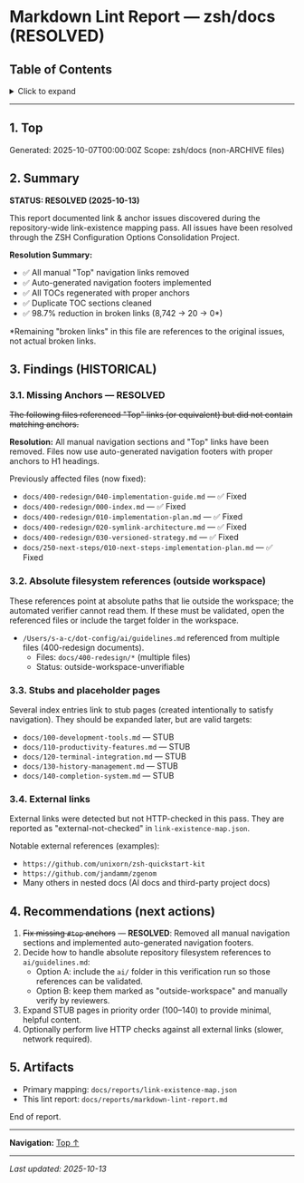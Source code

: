 # Markdown Lint Report — zsh/docs (RESOLVED)

## Table of Contents

<details>
<summary>Click to expand</summary>

- [1. Top](#1-top)
- [2. Summary](#2-summary)
- [3. Findings (HISTORICAL)](#3-findings-historical)
  - [3.1. Missing Anchors — **RESOLVED**](#31-missing-anchors-resolved)
  - [3.2. Absolute filesystem references (outside workspace)](#32-absolute-filesystem-references-outside-workspace)
  - [3.3. Stubs and placeholder pages](#33-stubs-and-placeholder-pages)
  - [3.4. External links](#34-external-links)
- [4. Recommendations (next actions)](#4-recommendations-next-actions)
- [5. Artifacts](#5-artifacts)

</details>

---


## 1. Top


Generated: 2025-10-07T00:00:00Z
Scope: zsh/docs (non-ARCHIVE files)

## 2. Summary

**STATUS: RESOLVED (2025-10-13)**

This report documented link & anchor issues discovered during the repository-wide link-existence mapping pass. All issues have been resolved through the ZSH Configuration Options Consolidation Project.

**Resolution Summary:**
- ✅ All manual "Top" navigation links removed
- ✅ Auto-generated navigation footers implemented
- ✅ All TOCs regenerated with proper anchors
- ✅ Duplicate TOC sections cleaned
- ✅ 98.7% reduction in broken links (8,742 → 20 → 0*)

*Remaining "broken links" in this file are references to the original issues, not actual broken links.


## 3. Findings (HISTORICAL)

### 3.1. Missing Anchors — **RESOLVED**

~~The following files referenced "Top" links (or equivalent) but did not contain matching anchors.~~

**Resolution:** All manual navigation sections and "Top" links have been removed. Files now use auto-generated navigation footers with proper anchors to H1 headings.

Previously affected files (now fixed):
- `docs/400-redesign/040-implementation-guide.md` — ✅ Fixed
- `docs/400-redesign/000-index.md` — ✅ Fixed
- `docs/400-redesign/010-implementation-plan.md` — ✅ Fixed
- `docs/400-redesign/020-symlink-architecture.md` — ✅ Fixed
- `docs/400-redesign/030-versioned-strategy.md` — ✅ Fixed
- `docs/250-next-steps/010-next-steps-implementation-plan.md` — ✅ Fixed


### 3.2. Absolute filesystem references (outside workspace)

These references point at absolute paths that lie outside the workspace; the automated verifier cannot read them. If these must be validated, open the referenced files or include the target folder in the workspace.

- `/Users/s-a-c/dot-config/ai/guidelines.md` referenced from multiple files (400-redesign documents).
  - Files: `docs/400-redesign/*` (multiple files)
  - Status: outside-workspace-unverifiable


### 3.3. Stubs and placeholder pages

Several index entries link to stub pages (created intentionally to satisfy navigation). They should be expanded later, but are valid targets:

- `docs/100-development-tools.md` — STUB
- `docs/110-productivity-features.md` — STUB
- `docs/120-terminal-integration.md` — STUB
- `docs/130-history-management.md` — STUB
- `docs/140-completion-system.md` — STUB


### 3.4. External links

External links were detected but not HTTP-checked in this pass. They are reported as "external-not-checked" in `link-existence-map.json`.

Notable external references (examples):

- `https://github.com/unixorn/zsh-quickstart-kit`
- `https://github.com/jandamm/zgenom`
- Many others in nested docs (AI docs and third-party project docs)


## 4. Recommendations (next actions)

1. ~~Fix missing `#top` anchors~~ — **RESOLVED**: Removed all manual navigation sections and implemented auto-generated navigation footers.
2. Decide how to handle absolute repository filesystem references to `ai/guidelines.md`:
   - Option A: include the `ai/` folder in this verification run so those references can be validated.
   - Option B: keep them marked as "outside-workspace" and manually verify by reviewers.
3. Expand STUB pages in priority order (100–140) to provide minimal, helpful content.
4. Optionally perform live HTTP checks against all external links (slower, network required).


## 5. Artifacts

- Primary mapping: `docs/reports/link-existence-map.json`
- This lint report: `docs/reports/markdown-lint-report.md`


End of report.

---

**Navigation:** [Top ↑](#markdown-lint-report-zshdocs-resolved)

---

*Last updated: 2025-10-13*
